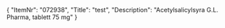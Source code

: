{
  "ItemNr": "072938",
  "Title": "test",
  "Description": "Acetylsalicylsyra G.L. Pharma, tablett 75 mg"
}